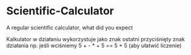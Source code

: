 # Scientific-Calculator

A regular scientific calculator, what did you expect

Kalkulator w działaniu wykorzystuje jako znak ostatni przyciśnięty znak działania np. jeśli wciśniemy 5 + - * + 5 == 5 + 5 (aby ułatwić liczenie)
